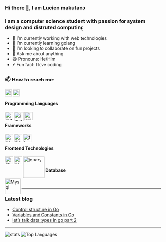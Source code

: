 ### Hi there 👋, I am Lucien makutano

### I am a computer science student with passion for system design and distruted computing

- 🔭 I’m currently working with web technologies
- 🌱 I’m currently learning golang
- 👯 I’m looking to collaborate on fun projects
- 💬 Ask me about anything
- 😄 Pronouns: He/Him
- ⚡ Fun fact: I love coding

### 📫 How to reach me:

[<img align="left" alt="LinkedIn" width="22px" src="https://cdn.jsdelivr.net/npm/simple-icons@v3/icons/linkedin.svg" />][linkedin]
[<img align="left" alt="Twitter" width="22px" src="https://cdn.jsdelivr.net/npm/simple-icons@v3/icons/twitter.svg" />][twitter]

<br />

#### Programming Languages
<img align="left" alt="python" width="26px" src="https://cdn.worldvectorlogo.com/logos/python-5.svg" />
<img align="left" alt="java" width="30px" src="https://cdn.worldvectorlogo.com/logos/java.svg" />
<img align="left" alt="golang" width="26px" src="https://cdn.worldvectorlogo.com/logos/gopher.svg" />

<br />

#### Frameworks
<img align="left" alt="codeigniter" width="26px" src="https://cdn.worldvectorlogo.com/logos/codeigniter.svg" />
<img align="left" alt="django" width="26px" src="https://cdn.worldvectorlogo.com/logos/django.svg" />
<img align="left" alt="flask" width="26px" src="https://cdn.worldvectorlogo.com/logos/flask.svg" />

<br />

#### Frontend Technologies
<img align="left" alt="html" width="26px" src="https://cdn.worldvectorlogo.com/logos/html-5.svg" />
<img align="left" alt="css" width="26px" src="https://cdn.worldvectorlogo.com/logos/css3.svg" />
<img align="left" alt="jquery" width="70px" src="https://cdn.worldvectorlogo.com/logos/jquery-1.svg" />

<br />

#### Database
<img align="left" alt="Mysql" width="50px" src="https://cdn.worldvectorlogo.com/logos/mysql.svg" />
 
<br />

---

### Latest blog
<!-- BLOG-POST-LIST:START -->
- [Control structure in Go](https://medium.com/swlh/control-structure-in-go-e7969ffee0a0?source=rss-39ba896f4d78------2)
- [Variables and Constants in Go](https://medium.com/swlh/variables-and-constants-in-go-42c5a3ca60c7?source=rss-39ba896f4d78------2)
- [let’s talk data types in go part 2](https://medium.com/@twisttado/lets-talk-data-types-in-go-part-2-9aa18b2c83f7?source=rss-39ba896f4d78------2)
<!-- BLOG-POST-LIST:END -->

---

<img alt="stats" align="left" src="https://github-readme-stats.vercel.app/api?username=tadomikikuto-bit&count_private=true&show_icons=true" />

![Top Languages](https://github-readme-stats.vercel.app/api/top-langs/?username=tadomikikuto-bit)

[linkedin]: https://www.linkedin.com/in/makutano-lucien-374779178/
[twitter]: https://twitter.com/tadomikikuto
